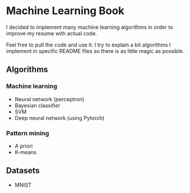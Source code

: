 # Machine Learning Book

I decided to implement many machine learning algorithms in order to improve my resume with actual code.

Feel free to pull the code and use it. I try to explain a bit algorithms I implement in specific README files so there is
as little magic as possible.

## Algorithms

### Machine learning

- Neural network (perceptron)
- Bayesian classifier
- SVM
- Deep neural network (using Pytorch)

### Pattern mining

- A priori
- K-means

## Datasets

- MNIST